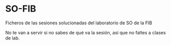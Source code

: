 # SO-FIB
Ficheros de las sesiones solucionadas del laboratorio de SO de la FIB

No te van a servir si no sabes de qué va la sesión, así que no faltes a clases de lab.
